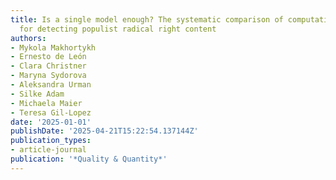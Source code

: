 ```yaml
---
title: Is a single model enough? The systematic comparison of computational approaches
  for detecting populist radical right content
authors:
- Mykola Makhortykh
- Ernesto de León
- Clara Christner
- Maryna Sydorova
- Aleksandra Urman
- Silke Adam
- Michaela Maier
- Teresa Gil-Lopez
date: '2025-01-01'
publishDate: '2025-04-21T15:22:54.137144Z'
publication_types:
- article-journal
publication: '*Quality & Quantity*'
---
```

